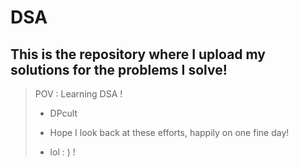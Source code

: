# DSA
 
## This is the repository where I upload my solutions for the problems I solve!
 
> POV : Learning DSA !
>
> 
> + DPcult 
> 
> + Hope I look back at these efforts, happily on one fine day!
> + lol : )   !

